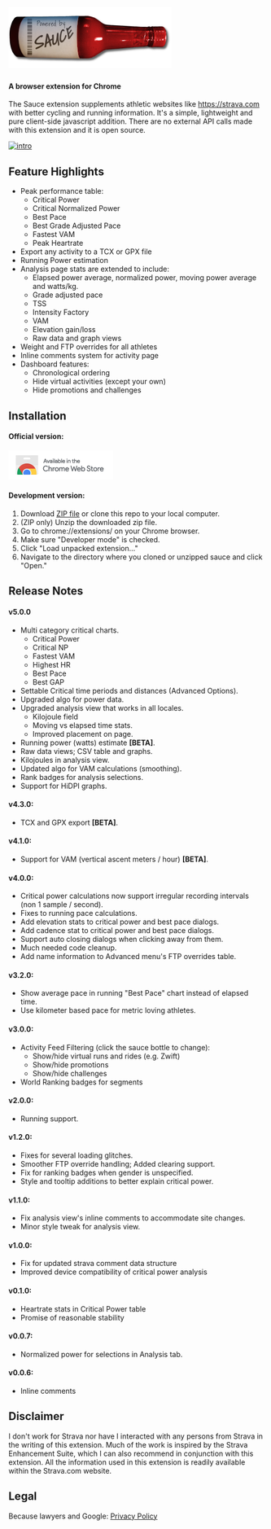 ![Sauce](images/logo_horiz_320x120.png)
===========
#### A browser extension for Chrome
The Sauce extension supplements athletic websites like https://strava.com with better
cycling and running information.  It's a simple, lightweight and pure client-side javascript
addition.  There are no external API calls made with this extension and it is open source.

[![intro](http://img.youtube.com/vi/ySEDoexDyXU/0.jpg)](http://www.youtube.com/watch?v=ySEDoexDyXU)


Feature Highlights
--------
 * Peak performance table:
   * Critical Power
   * Critical Normalized Power
   * Best Pace
   * Best Grade Adjusted Pace
   * Fastest VAM
   * Peak Heartrate
 * Export any activity to a TCX or GPX file
 * Running Power estimation
 * Analysis page stats are extended to include:
   * Elapsed power average, normalized power, moving power average and watts/kg.
   * Grade adjusted pace
   * TSS
   * Intensity Factory
   * VAM
   * Elevation gain/loss
   * Raw data and graph views
 * Weight and FTP overrides for all athletes
 * Inline comments system for activity page
 * Dashboard features:
   * Chronological ordering
   * Hide virtual activities (except your own)
   * Hide promotions and challenges


Installation
--------
#### Official version:
[![chrome web store](images/ChromeWebStore_Badge_v2_206x58.png)](https://chrome.google.com/webstore/detail/strava-sauce/eigiefcapdcdmncdghkeahgfmnobigha)

#### Development version:
 1. Download [ZIP file](https://github.com/mayfield/sauce/archive/master.zip)
    or clone this repo to your local computer.
 2. (ZIP only) Unzip the downloaded zip file.
 3. Go to chrome://extensions/ on your Chrome browser.
 4. Make sure "Developer mode" is checked.
 5. Click "Load unpacked extension..."
 6. Navigate to the directory  where you cloned or unzipped sauce and click "Open."


Release Notes
--------
#### v5.0.0
 * Multi category critical charts.
   * Critical Power
   * Critical NP
   * Fastest VAM
   * Highest HR
   * Best Pace
   * Best GAP
 * Settable Critical time periods and distances (Advanced Options).
 * Upgraded algo for power data.
 * Upgraded analysis view that works in all locales.
   * Kilojoule field
   * Moving vs elapsed time stats.
   * Improved placement on page.
 * Running power (watts) estimate **[BETA]**.
 * Raw data views; CSV table and graphs.
 * Kilojoules in analysis view.
 * Updated algo for VAM calculations (smoothing).
 * Rank badges for analysis selections.
 * Support for HiDPI graphs.

#### v4.3.0:
 * TCX and GPX export **[BETA]**.

#### v4.1.0:
 * Support for VAM (vertical ascent meters / hour) **[BETA]**.

#### v4.0.0:
 * Critical power calculations now support irregular recording intervals (non 1 sample / second).
 * Fixes to running pace calculations.
 * Add elevation stats to critical power and best pace dialogs.
 * Add cadence stat to critical power and best pace dialogs.
 * Support auto closing dialogs when clicking away from them.
 * Much needed code cleanup.
 * Add name information to Advanced menu's FTP overrides table.

#### v3.2.0:
 * Show average pace in running "Best Pace" chart instead of elapsed time.
 * Use kilometer based pace for metric loving athletes.

#### v3.0.0:
 * Activity Feed Filtering (click the sauce bottle to change):
   * Show/hide virtual runs and rides (e.g. Zwift)
   * Show/hide promotions
   * Show/hide challenges
 * World Ranking badges for segments

#### v2.0.0:
 * Running support.

#### v1.2.0:
 * Fixes for several loading glitches.
 * Smoother FTP override handling;  Added clearing support.
 * Fix for ranking badges when gender is unspecified.
 * Style and tooltip additions to better explain critical power.

#### v1.1.0:
 * Fix analysis view's inline comments to accommodate site changes.
 * Minor style tweak for analysis view.

#### v1.0.0:
 * Fix for updated strava comment data structure
 * Improved device compatibility of critical power analysis

#### v0.1.0:
 * Heartrate stats in Critical Power table
 * Promise of reasonable stability

#### v0.0.7:
 * Normalized power for selections in Analysis tab.

#### v0.0.6:
 * Inline comments


Disclaimer
--------
I don't work for Strava nor have I interacted with any persons from Strava in the writing
of this extension.  Much of the work is inspired by the Strava Enhancement Suite, which I
can also recommend in conjunction with this extension.  All the information used in this
extension is readily available within the Strava.com website.


Legal
--------
Because lawyers and Google:
[Privacy Policy](https://mayfield.github.com/sauce/pages/privacy.html)
